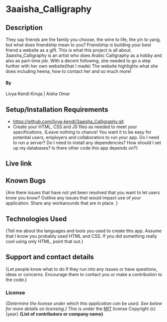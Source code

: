 # 3aaisha_Calligraphy

## Description
They say friends are the family you choose, the wine to life, the yin to yang, but what does friendship mean to you?
Friendship is building your best friend a website as a gift. This is what this project is all about.
3aaisha_Calligraphy is an artist who does Arabic Calligraphy as a hobby and also as part-time job. With a decent following, she needed to go a step further with her own website(that I made) The website highlights what she does including heena, how to contact her and so much more!

#### By
Livya Kendi Kiruja | Aisha Omar

## Setup/Installation Requirements
* https://github.com/livya-kendi/3aaisha_Calligraphy.git
* Create your HTML, CSS and JS files as needed to meet your specifications.
{Leave nothing to chance! You want it to be easy for potential users, employers and collaborators to run your app. Do I need to run a server? Do I need to install any dependencies? How should I set up my databases? Is there other code this app depends on?}
## Live link
## Known Bugs
{Are there issues that have not yet been resolved that you want to let users know you know? Outline any issues that would impact use of your application. Share any workarounds that are in place. }
## Technologies Used
{Tell me about the languages and tools you used to create this app. Assume that I know you probably used HTML and CSS. If you did something really cool using only HTML, point that out.}
## Support and contact details
{Let people know what to do if they run into any issues or have questions, ideas or concerns.  Encourage them to contact you or make a contribution to the code.}
### License
*{Determine the license under which this application can be used.  See below for more details on licensing.}*
This is under the [MIT](LICENSE) license
Copyright (c) {year} **{List of contributors or company name}**